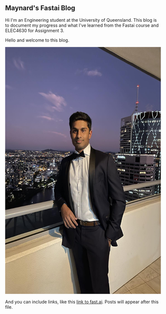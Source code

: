 ## Maynard's Fastai Blog

Hi I'm an Engineering student at the University of Queensland. This blog is to document my progress and what I've learned from the Fastai course and ELEC4630 for Assignment 3.



Hello and welcome to this blog. 


<img src="images/Maynard.jpg" alt="Image of Maynard" width="600" height="800">




And you can include links, like this [link to fast.ai](https://www.fast.ai). Posts will appear after this file. 
